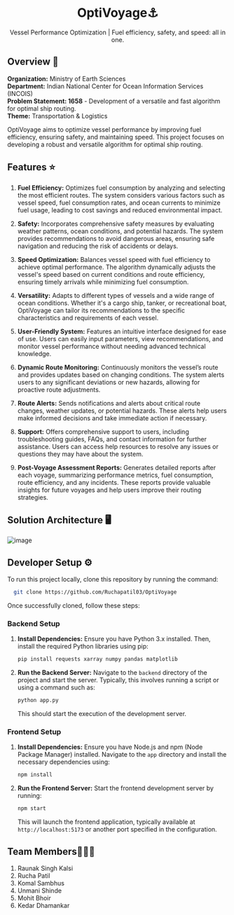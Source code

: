 <div align="center">

# OptiVoyage⚓  
Vessel Performance Optimization | Fuel efficiency, safety, and speed: all in one.

</div>

## Overview 🔎

**Organization:** Ministry of Earth Sciences  
**Department:** Indian National Center for Ocean Information Services (INCOIS)  
**Problem Statement: 1658** - Development of a versatile and fast algorithm for optimal ship routing.  
**Theme:** Transportation & Logistics  

OptiVoyage aims to optimize vessel performance by improving fuel efficiency, ensuring safety, and maintaining speed. This project focuses on developing a robust and versatile algorithm for optimal ship routing.


## Features ⭐

1. **Fuel Efficiency:** Optimizes fuel consumption by analyzing and selecting the most efficient routes. The system considers various factors such as vessel speed, fuel consumption rates, and ocean currents to minimize fuel usage, leading to cost savings and reduced environmental impact.

2. **Safety:** Incorporates comprehensive safety measures by evaluating weather patterns, ocean conditions, and potential hazards. The system provides recommendations to avoid dangerous areas, ensuring safe navigation and reducing the risk of accidents or delays.

3. **Speed Optimization:** Balances vessel speed with fuel efficiency to achieve optimal performance. The algorithm dynamically adjusts the vessel's speed based on current conditions and route efficiency, ensuring timely arrivals while minimizing fuel consumption.

4. **Versatility:** Adapts to different types of vessels and a wide range of ocean conditions. Whether it's a cargo ship, tanker, or recreational boat, OptiVoyage can tailor its recommendations to the specific characteristics and requirements of each vessel.

5. **User-Friendly System:** Features an intuitive interface designed for ease of use. Users can easily input parameters, view recommendations, and monitor vessel performance without needing advanced technical knowledge.

6. **Dynamic Route Monitoring:** Continuously monitors the vessel’s route and provides updates based on changing conditions. The system alerts users to any significant deviations or new hazards, allowing for proactive route adjustments.

7. **Route Alerts:** Sends notifications and alerts about critical route changes, weather updates, or potential hazards. These alerts help users make informed decisions and take immediate action if necessary.

8. **Support:** Offers comprehensive support to users, including troubleshooting guides, FAQs, and contact information for further assistance. Users can access help resources to resolve any issues or questions they may have about the system.

9. **Post-Voyage Assessment Reports:** Generates detailed reports after each voyage, summarizing performance metrics, fuel consumption, route efficiency, and any incidents. These reports provide valuable insights for future voyages and help users improve their routing strategies.


## Solution Architecture 🖥️
![image](https://github.com/user-attachments/assets/5509fbeb-e69d-4449-b550-a46b3282f6be)


## Developer Setup ⚙️

To run this project locally, clone this repository by running the command:
```bash
  git clone https://github.com/Ruchapatil03/OptiVoyage
```

Once successfully cloned, follow these steps:

### Backend Setup

1. **Install Dependencies:**
   Ensure you have Python 3.x installed. Then, install the required Python libraries using pip:

   ```bash
   pip install requests xarray numpy pandas matplotlib
   ```

2. **Run the Backend Server:**
   Navigate to the `backend` directory of the project and start the server. Typically, this involves running a script or using a command such as:

   ```bash
   python app.py
   ```

   This should start the execution of the development server.

### Frontend Setup

1. **Install Dependencies:**
   Ensure you have Node.js and npm (Node Package Manager) installed. Navigate to the `app` directory and install the necessary dependencies using:

   ```bash
   npm install
   ```

2. **Run the Frontend Server:**
   Start the frontend development server by running:

   ```bash
   npm start
   ```

   This will launch the frontend application, typically available at `http://localhost:5173` or another port specified in the configuration.

## Team Members🧑🏻‍💻

1. Raunak Singh Kalsi
2. Rucha Patil
3. Komal Sambhus
4. Unmani Shinde
5. Mohit Bhoir
6. Kedar Dhamankar

